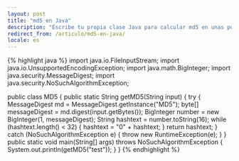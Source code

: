 ```yaml
---
layout: post
title: "md5 en Java"
description: "Escribe tu propia clase Java para calcular md5 en unas pocas líneas de código"
redirect_from: /articulo/md5-en-java/
locale: es
---
```


{% highlight java %}
import java.io.FileInputStream;
import java.io.UnsupportedEncodingException;
import java.math.BigInteger;
import java.security.MessageDigest;
import java.security.NoSuchAlgorithmException;

public class MD5 {
  public static String getMD5(String input) {
    try {
      MessageDigest md = MessageDigest.getInstance("MD5");
      byte[] messageDigest = md.digest(input.getBytes());
      BigInteger number = new BigInteger(1, messageDigest);
      String hashtext = number.toString(16);
      while (hashtext.length() < 32) {
          hashtext = "0" + hashtext;
      }
      return hashtext;
    }
    catch (NoSuchAlgorithmException e) {
        throw new RuntimeException(e);
    }
  }
  public static void main(String[] args) throws NoSuchAlgorithmException {
      System.out.println(getMD5("test"));
  }
}
{% endhighlight %}
